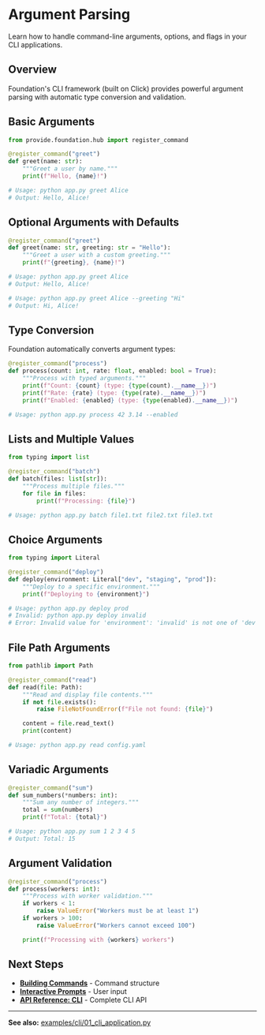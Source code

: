 # Argument Parsing

Learn how to handle command-line arguments, options, and flags in your CLI applications.

## Overview

Foundation's CLI framework (built on Click) provides powerful argument parsing with automatic type conversion and validation.

## Basic Arguments

```python
from provide.foundation.hub import register_command

@register_command("greet")
def greet(name: str):
    """Greet a user by name."""
    print(f"Hello, {name}!")

# Usage: python app.py greet Alice
# Output: Hello, Alice!
```

## Optional Arguments with Defaults

```python
@register_command("greet")
def greet(name: str, greeting: str = "Hello"):
    """Greet a user with a custom greeting."""
    print(f"{greeting}, {name}!")

# Usage: python app.py greet Alice
# Output: Hello, Alice!

# Usage: python app.py greet Alice --greeting "Hi"
# Output: Hi, Alice!
```

## Type Conversion

Foundation automatically converts argument types:

```python
@register_command("process")
def process(count: int, rate: float, enabled: bool = True):
    """Process with typed arguments."""
    print(f"Count: {count} (type: {type(count).__name__})")
    print(f"Rate: {rate} (type: {type(rate).__name__})")
    print(f"Enabled: {enabled} (type: {type(enabled).__name__})")

# Usage: python app.py process 42 3.14 --enabled
```

## Lists and Multiple Values

```python
from typing import list

@register_command("batch")
def batch(files: list[str]):
    """Process multiple files."""
    for file in files:
        print(f"Processing: {file}")

# Usage: python app.py batch file1.txt file2.txt file3.txt
```

## Choice Arguments

```python
from typing import Literal

@register_command("deploy")
def deploy(environment: Literal["dev", "staging", "prod"]):
    """Deploy to a specific environment."""
    print(f"Deploying to {environment}")

# Usage: python app.py deploy prod
# Invalid: python app.py deploy invalid
# Error: Invalid value for 'environment': 'invalid' is not one of 'dev', 'staging', 'prod'
```

## File Path Arguments

```python
from pathlib import Path

@register_command("read")
def read(file: Path):
    """Read and display file contents."""
    if not file.exists():
        raise FileNotFoundError(f"File not found: {file}")

    content = file.read_text()
    print(content)

# Usage: python app.py read config.yaml
```

## Variadic Arguments

```python
@register_command("sum")
def sum_numbers(*numbers: int):
    """Sum any number of integers."""
    total = sum(numbers)
    print(f"Total: {total}")

# Usage: python app.py sum 1 2 3 4 5
# Output: Total: 15
```

## Argument Validation

```python
@register_command("process")
def process(workers: int):
    """Process with worker validation."""
    if workers < 1:
        raise ValueError("Workers must be at least 1")
    if workers > 100:
        raise ValueError("Workers cannot exceed 100")

    print(f"Processing with {workers} workers")
```

## Next Steps

- **[Building Commands](commands.md)** - Command structure
- **[Interactive Prompts](prompts.md)** - User input
- **[API Reference: CLI](../../reference/provide/foundation/cli/index.md)** - Complete CLI API

---

**See also:** [examples/cli/01_cli_application.py](https://github.com/provide-io/provide-foundation/blob/main/examples/cli/01_cli_application.py)
